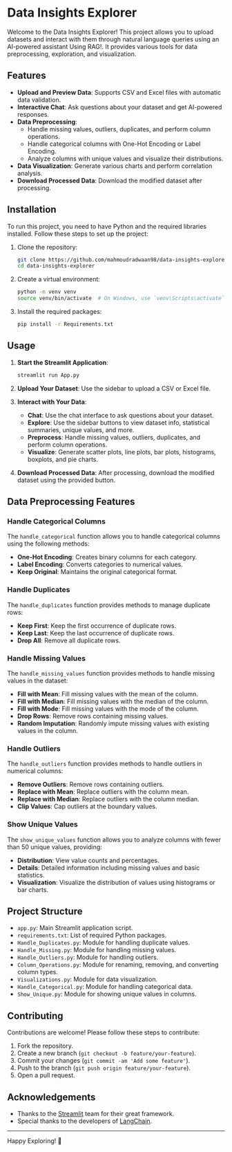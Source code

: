 # Data Insights Explorer

Welcome to the Data Insights Explorer! This project allows you to upload datasets and interact with them through natural language queries using an AI-powered assistant Using RAG!. It provides various tools for data preprocessing, exploration, and visualization.

## Features

- **Upload and Preview Data**: Supports CSV and Excel files with automatic data validation.
- **Interactive Chat**: Ask questions about your dataset and get AI-powered responses.
- **Data Preprocessing**:
  - Handle missing values, outliers, duplicates, and perform column operations.
  - Handle categorical columns with One-Hot Encoding or Label Encoding.
  - Analyze columns with unique values and visualize their distributions.
- **Data Visualization**: Generate various charts and perform correlation analysis.
- **Download Processed Data**: Download the modified dataset after processing.

## Installation

To run this project, you need to have Python and the required libraries installed. Follow these steps to set up the project:

1. Clone the repository:
    ```bash
    git clone https://github.com/mahmoudradwaan98/data-insights-explorer-RAG.git
    cd data-insights-explorer
    ```

2. Create a virtual environment:
    ```bash
    python -m venv venv
    source venv/bin/activate  # On Windows, use `venv\Scripts\activate`
    ```

3. Install the required packages:
    ```bash
    pip install -r Requirements.txt
    ```

## Usage

1. **Start the Streamlit Application**:
    ```bash
    streamlit run App.py
    ```

2. **Upload Your Dataset**: Use the sidebar to upload a CSV or Excel file.

3. **Interact with Your Data**:
    - **Chat**: Use the chat interface to ask questions about your dataset.
    - **Explore**: Use the sidebar buttons to view dataset info, statistical summaries, unique values, and more.
    - **Preprocess**: Handle missing values, outliers, duplicates, and perform column operations.
    - **Visualize**: Generate scatter plots, line plots, bar plots, histograms, boxplots, and pie charts.

4. **Download Processed Data**: After processing, download the modified dataset using the provided button.

## Data Preprocessing Features

### Handle Categorical Columns

The `handle_categorical` function allows you to handle categorical columns using the following methods:
- **One-Hot Encoding**: Creates binary columns for each category.
- **Label Encoding**: Converts categories to numerical values.
- **Keep Original**: Maintains the original categorical format.

### Handle Duplicates

The `handle_duplicates` function provides methods to manage duplicate rows:
- **Keep First**: Keep the first occurrence of duplicate rows.
- **Keep Last**: Keep the last occurrence of duplicate rows.
- **Drop All**: Remove all duplicate rows.

### Handle Missing Values

The `handle_missing_values` function provides methods to handle missing values in the dataset:
- **Fill with Mean**: Fill missing values with the mean of the column.
- **Fill with Median**: Fill missing values with the median of the column.
- **Fill with Mode**: Fill missing values with the mode of the column.
- **Drop Rows**: Remove rows containing missing values.
- **Random Imputation**: Randomly impute missing values with existing values in the column.

### Handle Outliers

The `handle_outliers` function provides methods to handle outliers in numerical columns:
- **Remove Outliers**: Remove rows containing outliers.
- **Replace with Mean**: Replace outliers with the column mean.
- **Replace with Median**: Replace outliers with the column median.
- **Clip Values**: Cap outliers at the boundary values.

### Show Unique Values

The `show_unique_values` function allows you to analyze columns with fewer than 50 unique values, providing:
- **Distribution**: View value counts and percentages.
- **Details**: Detailed information including missing values and basic statistics.
- **Visualization**: Visualize the distribution of values using histograms or bar charts.

## Project Structure

- `app.py`: Main Streamlit application script.
- `requirements.txt`: List of required Python packages.
- `Handle_Duplicates.py`: Module for handling duplicate values.
- `Handle_Missing.py`: Module for handling missing values.
- `Handle_Outliers.py`: Module for handling outliers.
- `Column_Operations.py`: Module for renaming, removing, and converting column types.
- `Visualizations.py`: Module for data visualization.
- `Handle_Categorical.py`: Module for handling categorical data.
- `Show_Unique.py`: Module for showing unique values in columns.

## Contributing

Contributions are welcome! Please follow these steps to contribute:

1. Fork the repository.
2. Create a new branch (`git checkout -b feature/your-feature`).
3. Commit your changes (`git commit -am 'Add some feature'`).
4. Push to the branch (`git push origin feature/your-feature`).
5. Open a pull request.

## Acknowledgements

- Thanks to the [Streamlit](https://www.streamlit.io/) team for their great framework.
- Special thanks to the developers of [LangChain](https://github.com/langchain-ai/langchain).

---

Happy Exploring! 🚀
